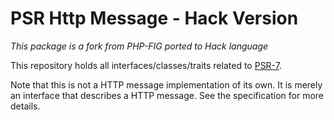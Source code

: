 PSR Http Message - Hack Version
================

*This package is a fork from PHP-FIG ported to Hack language*

This repository holds all interfaces/classes/traits related to
[PSR-7](http://www.php-fig.org/psr/psr-7/).

Note that this is not a HTTP message implementation of its own. It is merely an
interface that describes a HTTP message. See the specification for more details.
